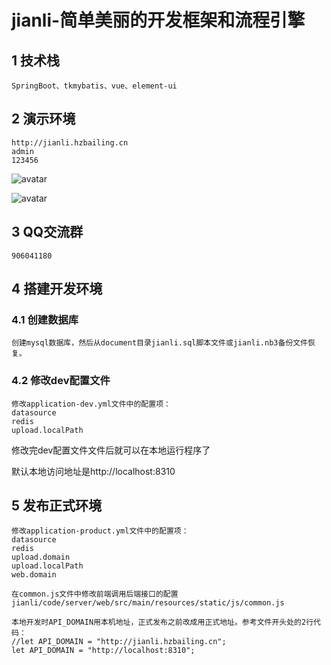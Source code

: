 # jianli-简单美丽的开发框架和流程引擎

## 1 技术栈 
	SpringBoot、tkmybatis、vue、element-ui

## 2 演示环境
	http://jianli.hzbailing.cn
	admin
	123456

![avatar](https://public-hzjianli.oss-cn-hangzhou.aliyuncs.com/jianli/02.png)


![avatar](https://public-hzjianli.oss-cn-hangzhou.aliyuncs.com/jianli/03.png)


## 3 QQ交流群

	906041180

## 4 搭建开发环境

### 4.1 创建数据库
	创建mysql数据库，然后从document目录jianli.sql脚本文件或jianli.nb3备份文件恢复。
### 4.2 修改dev配置文件
	修改application-dev.yml文件中的配置项：
	datasource
	redis
	upload.localPath

修改完dev配置文件文件后就可以在本地运行程序了

默认本地访问地址是http://localhost:8310

## 5 发布正式环境

	修改application-product.yml文件中的配置项：
	datasource
	redis
	upload.domain
	upload.localPath
	web.domain
	
	在common.js文件中修改前端调用后端接口的配置
	jianli/code/server/web/src/main/resources/static/js/common.js
	
	本地开发时API_DOMAIN用本机地址，正式发布之前改成用正式地址。参考文件开头处的2行代码：
	//let API_DOMAIN = "http://jianli.hzbailing.cn";
	let API_DOMAIN = "http://localhost:8310";

